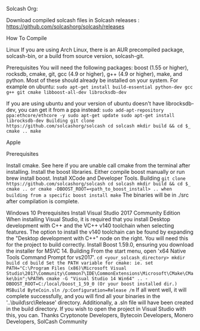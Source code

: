 Solcash Org:

Download compiled solcash files in Solcash releases : https://github.com/solcashorg/solcash/releases

How To Compile

Linux
If you are using Arch Linux, there is an AUR precompiled package, solcash-bin, or a build from source version, solcash-git.

Prerequisites
You will need the following packages: boost (1.55 or higher), rocksdb, cmake, git, gcc (4.9 or higher), g++ (4.9 or higher), make, and python. Most of these should already be installed on your system.
For example on ubuntu: 
``
sudo apt-get install build-essential python-dev gcc g++ git cmake libboost-all-dev librocksdb-dev
``

If you are using ubuntu and your version of ubuntu doesn't have librocksdb-dev, you can get it from a ppa instead:
``
sudo add-apt-repository ppa:ethcore/ethcore -y
sudo apt-get update
sudo apt-get install librocksdb-dev
Building
git clone https://github.com/solcashorg/solcash
cd solcash
mkdir build && cd $_
cmake ..
make
``

Apple

Prerequisites

Install cmake. See here if you are unable call cmake from the terminal after installing.
Install the boost libraries. Either compile boost manually or run brew install boost.
Install XCode and Developer Tools.
Building
``
git clone https://github.com/solcashorg/solcash
cd solcash
mkdir build && cd $_
cmake .. or cmake -DBOOST_ROOT=<path_to_boost_install> .. when building from a specific boost install
make
``
The binaries will be in ./src after compilation is complete.

Windows 10
Prerequisites
Install Visual Studio 2017 Community Edition
When installing Visual Studio, it is required that you install Desktop development with C++ and the VC++ v140 toolchain when selecting features. The option to install the v140 toolchain can be found by expanding the "Desktop development with C++" node on the right. You will need this for the project to build correctly.
Install Boost 1.59.0, ensuring you download the installer for MSVC 14.
Building
From the start menu, open 'x64 Native Tools Command Prompt for vs2017'.
``
cd <your_solcash_directory>
mkdir build
cd build
Set the PATH variable for cmake: ie. set PATH="C:\Program Files (x86)\Microsoft Visual Studio\2017\Community\Common7\IDE\CommonExtensions\Microsoft\CMake\CMake\bin";%PATH%
cmake -G "Visual Studio 14 Win64" .. -DBOOST_ROOT=C:/local/boost_1_59_0 (Or your boost installed dir.)
MSBuild ByteCoin.sln /p:Configuration=Release /m
``
If all went well, it will complete successfully, and you will find all your binaries in the '..\build\src\Release' directory.
Additionally, a .sln file will have been created in the build directory. If you wish to open the project in Visual Studio with this, you can.
Thanks
Cryptonote Developers, Bytecoin Developers, Monero Developers, SolCash Community
